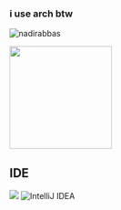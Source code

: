 ### i use arch btw
<p align="left"> <img src="https://komarev.com/ghpvc/?username=DarrenOfficial&label=Profile%20views&color=0e75b6&style=flat" alt="nadirabbas" /> </p>

<img float="right" height="180em" src="https://github-readme-stats.vercel.app/api?hide_border=true&username=DarrenOfficial&show_icons=true&bg_color=00000000&title_color=7F7F7F&icon_color=7F7F7F&text_color=7F7F7F" />

## IDE
<img src="https://img.shields.io/badge/Visual_Studio_Code-0078D4?style=for-the-badge&logo=visual%20studio%20code&logoColor=white" /> <img alt="IntelliJ IDEA" src="https://img.shields.io/badge/IntelliJIDEA-000000.svg?&style=for-the-badge&logo=intellij-idea&logoColor=white" />
